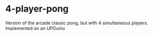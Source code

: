 # 4-player-pong
Version of the arcade classic pong, but with 4 simultaneous players. Implemented on an UPDuino
